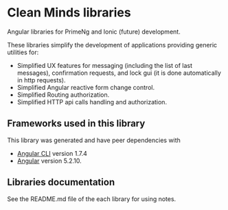 # Clean Minds libraries

Angular libraries for PrimeNg and Ionic (future) development.

These libraries simplify the development of applications providing generic utilities for:

* Simplified UX features for messaging (including the list of last messages), confirmation requests, and lock gui (it is done automatically in http requests).
* Simplified Angular reactive form change control.
* Simplified Routing authorization.
* Simplified HTTP api calls handling and authorization.

## Frameworks used in this library

This library was generated and have peer dependencies with 

* [Angular CLI](https://github.com/angular/angular-cli) version 1.7.4
* [Angular](https://angular.io/) version 5.2.10.

## Libraries documentation

See the README.md file of the each library for using notes.
